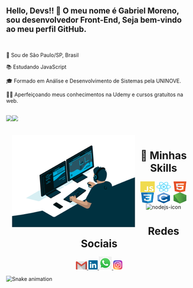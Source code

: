 ## Hello, Devs!! 👋 O meu nome é Gabriel Moreno, sou desenvolvedor Front-End, Seja bem-vindo ao meu perfil GitHub. 

<br>
<p>
🔰 Sou de São Paulo/SP, Brasil<br/>
  
📚 Estudando JavaScript<br/>

🎓 Formado em Análise e Desenvolvimento de Sistemas pela UNINOVE.<br/>

👨‍💻 Aperfeiçoando meus conhecimentos na Udemy e cursos gratuitos na web.
</p>
<br/>


<div>
  
  <img  height="180em" src="https://github-readme-stats.vercel.app/api?username=MorenoSDev&show_icons=true&theme=great-gatsby&include_all_commits=true&count_private=true"/>
  <img align="left" height="180em" src="https://github-readme-stats.vercel.app/api/top-langs/?username=MorenoSDev&layout=compact&langs_count=16&theme=great-gatsby"/>
</div>
<br>

<div  align="center"> 
  <div style="display: inline_block"><br>
    <img align="left" height="250" alt="coding-time" src="code.gif">
    <h1 align="center">🚀 Minhas Skills</h1>
    <img align="center" height="30" width="40" alt="js-icon"  src="https://raw.githubusercontent.com/devicons/devicon/master/icons/javascript/javascript-plain.svg">
    <img align="center" height="30" width="40" alt="react-icon" src="https://raw.githubusercontent.com/devicons/devicon/master/icons/react/react-original.svg">
    <img align="center" height="30" width="40" alt="html-icon" src="https://raw.githubusercontent.com/devicons/devicon/master/icons/html5/html5-original.svg">
    <img align="center" height="30" width="40" alt="css-icon" src="https://raw.githubusercontent.com/devicons/devicon/master/icons/css3/css3-original.svg">
    <img align="center" height="30" width="40" alt="c-icon" src="https://raw.githubusercontent.com/devicons/devicon/master/icons/c/c-original.svg">
    <img align="center" height="30" width="40" alt="nodejs-icon" src="https://raw.githubusercontent.com/devicons/devicon/master/icons/nodejs/nodejs-original.svg">
    <img align="center" height="30" width="40" alt="nodejs-icon" src="https://raw.githubusercontent.com/jmnote/z-icons/master/svg/cpp.svg">
   </div>
    
  
  <h1 align="center">Redes Sociais</h1>
    <a href = "mailto: gabrielmk301@gmail.com">
      <img width="30" src="gmail.svg">
    </a>
    <a href = "www.linkedin.com/in/gabriel-moreno-31b100182/">
      <img width="25" src="linkedin.svg">
    </a>
    <a href = "https://api.whatsapp.com/send/?phone=5511985368674&text&type=phone_number&app_absent=0">
      <img width="35" src="WhatsApp Logo PNG Sem Fundo Original Transparente.jpeg">
    </a>
    <a href = "https://www.instagram.com">
      <img width="25" src="instagram.png">
    </a>
</div>

![Snake animation](https://github.com/LuigiGF/LuigiGF/blob/output/github-contribution-grid-snake.svg)
